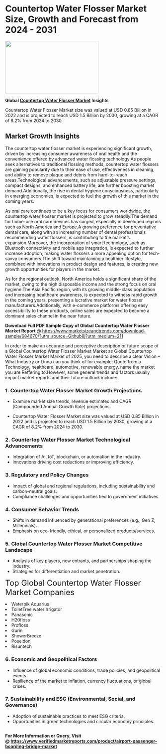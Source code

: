 <H1>Countertop Water Flosser Market Size, Growth and Forecast from 2024 - 2031</H1><img class="aligncenter size-medium wp-image-584254" src="https://thirdeyenews.in/wp-content/uploads/2024/09/Global-Market-Research-300x168.jpeg" alt="" width="300" height="168" /><p><strong>Global&nbsp;<a href="https://www.marketsizeandtrends.com/download-sample/684670/?utm_source=Github8j?utm_medium=211">Countertop Water Flosser Market</a> Insights</strong></p><p>Countertop Water Flosser Market size was valued at USD 0.85 Billion in 2022 and is projected to reach USD 1.5 Billion by 2030, growing at a CAGR of 8.2% from 2024 to 2030.</p><p><h2>Market Growth Insights</h2> The countertop water flosser market is experiencing significant growth, driven by increasing consumer awareness of oral health and the convenience offered by advanced water flossing technology.As people seek alternatives to traditional flossing methods, countertop water flossers are gaining popularity due to their ease of use, effectiveness in cleaning, and ability to remove plaque and debris from hard-to-reach areas.Technological advancements, such as adjustable pressure settings, compact designs, and enhanced battery life, are further boosting market demand.Additionally, the rise in dental hygiene consciousness, particularly in emerging economies, is expected to fuel the growth of this market in the coming years. <p>As oral care continues to be a key focus for consumers worldwide, the countertop water flosser market is projected to grow steadily.The demand for home-use oral care devices has surged, especially in developed regions such as North America and Europe.A growing preference for preventative dental care, along with an increasing number of dental professionals recommending water flossers, is contributing to the market’s expansion.Moreover, the incorporation of smart technology, such as Bluetooth connectivity and mobile app integration, is expected to further increase adoption, making water flossers a more appealing option for tech-savvy consumers.The shift toward maintaining a healthier lifestyle, combined with innovations in product design and features, is creating new growth opportunities for players in the market.</p> <p>As for the regional outlook, North America holds a significant share of the market, owing to the high disposable income and the strong focus on oral hygiene.The Asia Pacific region, with its growing middle-class population and increasing healthcare awareness, is expected to witness rapid growth in the coming years, presenting a lucrative market for water flosser manufacturers.Additionally, with e-commerce platforms offering easy accessibility to these products, online sales are expected to become a dominant sales channel in the near future.</p> </p><p><span class=""><strong>Download Full PDF Sample Copy of Global Countertop Water Flosser Market Report</strong> @ <a href="https://www.marketsizeandtrends.com/download-sample/684670/?utm_source=Github8j?utm_medium=211" target="_blank">https://www.marketsizeandtrends.com/download-sample/684670/?utm_source=Github8j?utm_medium=211</a></span></p><p>In order to make an accurate and perceptive description of future scope of a Global&nbsp;Countertop Water Flosser Market Market as Global&nbsp;Countertop Water Flosser Market Market of 2025, you need to describe a clear Vision &ndash; What Industry or Linda can you think of for example: Quote from a Technology, healthcare, automotive, renewable energy, name the market you are Reffering to.However, some general trends and factors usually impact market reports and their future outlook include:</p><h3>1.&nbsp;<strong>Countertop Water Flosser Market Growth Projections</strong></h3><ul><li>Examine market size trends, revenue estimates and CAGR (Compounded Annual Growth Rate) projections.</li><li><p>Countertop Water Flosser Market size was valued at USD 0.85 Billion in 2022 and is projected to reach USD 1.5 Billion by 2030, growing at a CAGR of 8.2% from 2024 to 2030.</p></li></ul><h3>2.&nbsp;<strong>Countertop Water Flosser Market Technological Advancements</strong></h3><ul><li>Integration of AI, IoT, blockchain, or automation in the industry.</li><li>Innovations driving cost reductions or improving efficiency.</li></ul><h3>3.&nbsp;<strong>Regulatory and Policy Changes</strong></h3><ul><li>Impact of global and regional regulations, including sustainability and carbon-neutral goals.</li><li>Compliance challenges and opportunities tied to government initiatives.</li></ul><h3>4.&nbsp;<strong>Consumer Behavior Trends</strong></h3><ul><li>Shifts in demand influenced by generational preferences (e.g., Gen Z, Millennials).</li><li>Emphasis on eco-friendly, ethical, or personalized products/services.</li></ul><h3>5.&nbsp;<strong>Global Countertop Water Flosser Market Competitive Landscape</strong></h3><ul><li>Analysis of key players, new entrants, and partnerships shaping the industry.</li><li>Strategies for differentiation and market penetration.</li></ul><p data-pm-slice="1 1 []"><span style="color: inherit; font-family: inherit; font-size: 25px;">Top Global Countertop Water Flosser Market Companies</span></p><div class="" data-test-id=""><p><li>Waterpik Aquarius</li><li> ToiletTree water Irrigator</li><li> Panasonic</li><li> H20floss</li><li> Profloss</li><li> Gurin</li><li> ShowerBreeze</li><li> Poseidon</li><li> Risuntech</li></p></div><h3>6.&nbsp;<strong>Economic and Geopolitical Factors</strong></h3><ul><li>Influence of global economic conditions, trade policies, and geopolitical events.</li><li>Resilience of the market to inflation, currency fluctuations, or global crises.</li></ul><h3>7.&nbsp;<strong>Sustainability and ESG (Environmental, Social, and Governance)</strong></h3><ul><li>Adoption of sustainable practices to meet ESG criteria.</li><li>Opportunities in green technologies and circular economy principles.</li></ul><h2><strong style="font-size: 14px;">For More Information or Query, Visit @&nbsp;</strong><a style="background-color: #ffffff; font-size: 14px;" href="https://www.marketsizeandtrends.com/report/countertop-water-flosser-market/" target="_blank">https://www.verifiedmarketreports.com/product/airport-passenger-boarding-bridge-market</a></h2>